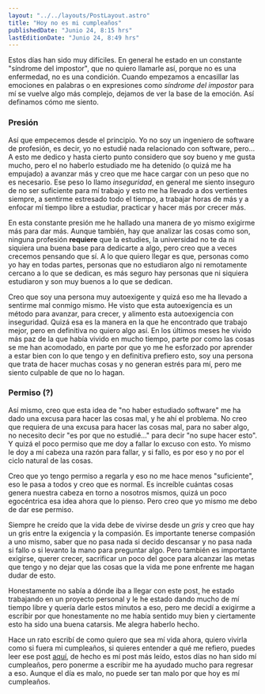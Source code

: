 ```yaml
---
layout: "../../layouts/PostLayout.astro"
title: "Hoy no es mi cumpleaños"
publishedDate: "Junio 24, 8:15 hrs"
lastEditionDate: "Junio 24, 8:49 hrs"
---
```


Estos días han sido muy difíciles. En general he estado en un constante "síndrome del impostor", que no quiero llamarle así, porque no es una enfermedad, no es una condición. Cuando empezamos a encasillar las emociones en palabras o en expresiones como _síndrome del impostor_ para mí se vuelve algo más complejo, dejamos de ver la base de la emoción. Así definamos cómo me siento.

### Presión

Así que empecemos desde el principio. Yo no soy un ingeniero de software de profesión, es decir, yo no estudié nada relacionado con software, pero... A esto me dedico y hasta cierto punto considero que soy bueno y me gusta mucho, pero el no haberlo estudiado me ha detenido (o quizá me ha empujado) a avanzar más y creo que me hace cargar con un peso que no es necesario. Ese peso lo llamo _inseguridad_, en general me siento inseguro de no ser suficiente para mí trabajo y esto me ha llevado a dos vertientes siempre, a sentirme estresado todo el tiempo, a trabajar horas de más y a enfocar mí tiempo libre a estudiar, practicar y hacer más por crecer más.

En esta constante presión me he hallado una manera de yo mismo exigirme más para dar más. Aunque también, hay que analizar las cosas como son, ninguna profesión **requiere** que la estudies, la universidad no te da ni siquiera una buena base para dedicarte a algo, pero creo que a veces crecemos pensando que sí. A lo que quiero llegar es que, personas como yo hay en todas partes, personas que no estudiaron algo ni remotamente cercano a lo que se dedican, es más seguro hay personas que ni siquiera estudiaron y son muy buenos a lo que se dedican.

Creo que soy una persona muy autoexigente y quizá eso me ha llevado a sentirme mal conmigo mismo. He visto que esta autoexigencia es un método para avanzar, para crecer, y alimento esta autoexigencia con inseguridad. Quizá esa es la manera en la que he encontrado que trabajo mejor, pero en definitiva no quiero algo así. En los últimos meses he vivido más paz de la que había vivido en mucho tiempo, parte por como las cosas se me han acomodado, en parte por que yo me he esforzado por aprender a estar bien con lo que tengo y en definitiva prefiero esto, soy una persona que trata de hacer muchas cosas y no generan estrés para mí, pero me siento culpable de que no lo hagan.

### Permiso (?)

Así mismo, creo que esta idea de "no haber estudiado software" me ha dado una excusa para hacer las cosas mal, y he ahí el problema. No creo que requiera de una excusa para hacer las cosas mal, para no saber algo, no necesito decir "es por que no estudié..." para decir "no supe hacer esto". Y quizá el poco permiso que me doy a fallar lo excuso con esto. Yo mismo le doy a mí cabeza una razón para fallar, y si fallo, es por eso y no por el ciclo natural de las cosas.

Creo que yo tengo permiso a regarla y eso no me hace menos "suficiente", eso le pasa a todos y creo que es normal. Es increíble cuántas cosas genera nuestra cabeza en torno a nosotros mismos, quizá un poco egocéntrica esa idea ahora que lo pienso. Pero creo que yo mismo me debo de dar ese permiso.

Siempre he creído que la vida debe de vivirse desde un _gris_ y creo que hay un gris entre la exigencia y la compasión. Es importante tenerse compasión a uno mismo, saber que no pasa nada si decido descansar y no pasa nada si fallo o si levanto la mano para preguntar algo. Pero también es importante exigirse, querer crecer, sacrificar un poco del goce para alcanzar las metas que tengo y no dejar que las cosas que la vida me pone enfrente me hagan dudar de esto.

Honestamente no sabía a dónde iba a llegar con este post, he estado trabajando en un proyecto personal y le he estado dando mucho de mí tiempo libre y quería darle estos minutos a eso, pero me decidí a exigirme a escribir por que honestamente no me había sentido muy bien y ciertamente esto ha sido una buena catarsis. Me alegra haberlo hecho.

Hace un rato escribí de como quiero que sea mí vida ahora, quiero vivirla como si fuera mi cumpleaños, si quieres entender a qué me refiero, puedes leer ese post [aquí]('/posts/4'), de hecho es mí post más leído, estos días no han sido mí cumpleaños, pero ponerme a escribir me ha ayudado mucho para regresar a eso. Aunque el día es malo, no puede ser tan malo por que hoy es mí cumpleaños.
